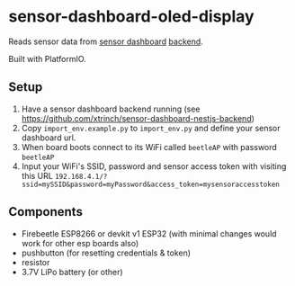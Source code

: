 # sensor-dashboard-oled-display

Reads sensor data from [sensor dashboard](http://sensor-dashboard.trina.si/) [backend](https://github.com/xtrinch/sensor-dashboard-nestjs-backend/).

Built with PlatformIO.

## Setup

1. Have a sensor dashboard backend running (see https://github.com/xtrinch/sensor-dashboard-nestjs-backend)
2. Copy `import_env.example.py` to `import_env.py` and define your sensor dashboard url.
3. When board boots connect to its WiFi called `beetleAP` with password `beetleAP`
4. Input your WiFi's SSID, password and sensor access token with visiting this URL `192.168.4.1/?ssid=mySSID&password=myPassword&access_token=mysensoraccesstoken`

## Components
- Firebeetle ESP8266 or devkit v1 ESP32 (with minimal changes would work for other esp boards also)
- pushbutton (for resetting credentials & token)
- resistor
- 3.7V LiPo battery (or other)